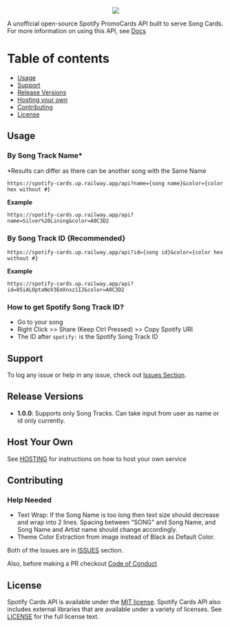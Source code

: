 <p align="center">
<img src="https://spotify-cards.up.railway.app/api?id=05iALOptaNoV3EmXnxz1IJ&color=A0C3D2" />
</p>

A unofficial open-source Spotify PromoCards API built to serve Song Cards. For more information on using this API, see <a href="https://spotify-cards.up.railway.app/">Docs</a>

# Table of contents

* [Usage](#usage)
* [Support](#support)
* [Release Versions](#release-versions)
* [Hosting your own](#host-your-own)
* [Contributing](#contributing)
* [License](#license)

## Usage

### By Song Track Name*
*Results can differ as there can be another song with the Same Name
```
https://spotify-cards.up.railway.app/api?name={song name}&color={color hex without #}
```

**Example**
```
https://spotify-cards.up.railway.app/api?name=Silver%20Lining&color=A0C3D2
```

### By Song Track ID {Recommended}
```
https://spotify-cards.up.railway.app/api?id={song id}&color={color hex without #}
```

**Example**
```
https://spotify-cards.up.railway.app/api?id=05iALOptaNoV3EmXnxz1IJ&color=A0C3D2
```

### How to get Spotify Song Track ID?

* Go to your song
* Right Click >> Share (Keep Ctrl Pressed) >> Copy Spotify URI
* The ID after ```spotify:``` is the Spotify Song Track ID


## Support

To log any issue or help in any issue, check out
[Issues Section](https://github.com/AmreshSinha/Spotify-Cards-API/issues).

## Release Versions

* **1.0.0**: Supports only Song Tracks. Can take input from user as name or id only currently.

## Host Your Own

See [HOSTING](https://github.com/AmreshSinha/Spotify-Cards-API/blob/master/HOSTING.md) for instructions on how to host your own service

## Contributing

### Help Needed

* Text Wrap: If the Song Name is too long then text size should decrease and wrap into 2 lines. Spacing between "SONG" and Song Name, and Song Name and Artist name should change accordingly.
* Theme Color Extraction from image instead of Black as Default Color.

Both of the Issues are in <a href="https://github.com/AmreshSinha/Spotify-Cards-API/issues">ISSUES</a> section.

Also, before making a PR checkout <a href="https://github.com/AmreshSinha/Spotify-Cards-API/CODE_OF_CONDUCT.md">Code of Conduct</a>

## License

Spotify Cards API is available under the
[MIT license](https://opensource.org/licenses/MIT). Spotify Cards API also includes external libraries that are available under a variety of licenses. See [LICENSE](https://github.com/AmreshSinha/Spotify-Cards-API/blob/master/LICENSE) for the full license text.
